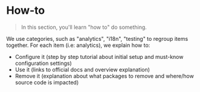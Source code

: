 # How-to

> In this section, you'll learn "how to" do something.

We use categories, such as "analytics", "i18n", "testing" to regroup items together.
For each item (i.e: analytics), we explain how to:
- Configure it (step by step tutorial about initial setup and must-know configuration settings)
- Use it (links to official docs and overview explanation)
- Remove it (explanation about what packages to remove and where/how source code is impacted)

